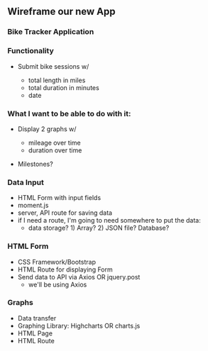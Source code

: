 ## Wireframe our new App

### Bike Tracker Application

### Functionality

- Submit bike sessions w/

  - total length in miles
  - total duration in minutes
  - date

### What I want to be able to do with it:

- Display 2 graphs w/

  - mileage over time
  - duration over time

- Milestones?

### Data Input

- HTML Form with input fields
- moment.js
- server, API route for saving data
- if I need a route, I'm going to need somewhere to put the data:
  - data storage? 1) Array? 2) JSON file? Database?

### HTML Form

- CSS Framework/Bootstrap
- HTML Route for displaying Form
- Send data to API via Axios OR jquery.post
  - we'll be using Axios

### Graphs

- Data transfer
- Graphing Library: Highcharts OR charts.js
- HTML Page
- HTML Route
